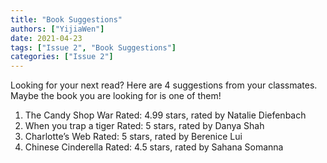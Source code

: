 ```yaml
---
title: "Book Suggestions"
authors: ["YijiaWen"]
date: 2021-04-23
tags: ["Issue 2", "Book Suggestions"]
categories: ["Issue 2"]
---
```


Looking for your next read? Here are 4 suggestions from your classmates. Maybe the book you are looking for is one of them!
1. The Candy Shop War
Rated: 4.99 stars, rated by Natalie Diefenbach
2. When you trap a tiger
Rated: 5 stars, rated by Danya Shah
3. Charlotte’s Web
Rated: 5 stars, rated by Berenice Lui
4. Chinese Cinderella
Rated: 4.5 stars, rated by Sahana Somanna

